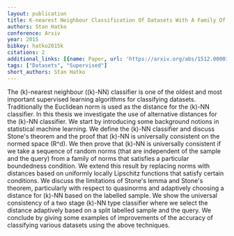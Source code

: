 ```yaml
---
layout: publication
title: K-nearest Neighbour Classification Of Datasets With A Family Of Distances
authors: Stan Hatko
conference: Arxiv
year: 2015
bibkey: hatko2015k
citations: 2
additional_links: [{name: Paper, url: 'https://arxiv.org/abs/1512.00001'}]
tags: ["Datasets", "Supervised"]
short_authors: Stan Hatko
---
```

The \(k\)-nearest neighbour (\(k\)-NN) classifier is one of the oldest and most
important supervised learning algorithms for classifying datasets.
Traditionally the Euclidean norm is used as the distance for the \(k\)-NN
classifier. In this thesis we investigate the use of alternative distances for
the \(k\)-NN classifier.
  We start by introducing some background notions in statistical machine
learning. We define the \(k\)-NN classifier and discuss Stone's theorem and the
proof that \(k\)-NN is universally consistent on the normed space \(R^d\). We then
prove that \(k\)-NN is universally consistent if we take a sequence of random
norms (that are independent of the sample and the query) from a family of norms
that satisfies a particular boundedness condition. We extend this result by
replacing norms with distances based on uniformly locally Lipschitz functions
that satisfy certain conditions. We discuss the limitations of Stone's lemma
and Stone's theorem, particularly with respect to quasinorms and adaptively
choosing a distance for \(k\)-NN based on the labelled sample. We show the
universal consistency of a two stage \(k\)-NN type classifier where we select the
distance adaptively based on a split labelled sample and the query. We conclude
by giving some examples of improvements of the accuracy of classifying various
datasets using the above techniques.